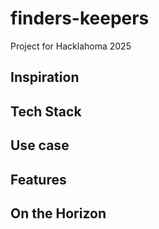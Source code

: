 # finders-keepers
Project for Hacklahoma 2025

## Inspiration

## Tech Stack

## Use case

## Features

## On the Horizon







